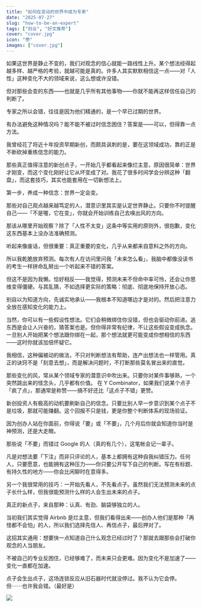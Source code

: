 ```yaml
---
title: "如何在变动的世界中成为专家"
date: "2025-07-27"
slug: "how-to-be-an-expert"
tags: ["创业", "好文推荐"]
cover: "cover.jpg"
icon: "😎"
images: ["cover.jpg"]
---
```

如果这世界是静止不变的，我们对观念的信心就能一路线性上升。某个想法经得起越多样、越严格的考验，就越可能是真的。许多人其实默默相信这一点——对「人性」这种变化不大的领域来说，这么想或许没错。



但对那些会变的东西——也就是几乎所有其他事物——你就不能再这样信任自己的判断了。



专家之所以会错，往往是因为他们精通的，是一个早已过期的世界。



有办法避免这种情况吗？能不能不被过时信念困住？答案是——可以，但得靠一点方法。



我曾经花了将近十年投资早期新创，而颇具讽刺的是，要在这领域成功，靠的正是不断砍掉重练信念的能力。



那些真正值得注意的新创点子，一开始几乎都看起来像烂主意，原因很简单：世界才刚变，而这个变化刚好让它从坏变成了对。我花了很多时间学会分辨这种「翻盘」，而这套技巧，其实也能套用在一切新想法上。



第一步，养成一种信念：世界一定会变。



那些对自己观点越来越笃定的人，潜意识里其实是认定世界静止。只要你不时提醒自己——「不是喔，它在变」，你就会开始训练自己去嗅出风的方向。



那该从哪里开始观察？除了「人性不太变」这条中等实用的原则外，很抱歉，变化这东西基本上没办法准确预测。



听起来像废话，但很重要：真正重要的变化，几乎从来都来自意料之外的方向。



所以我乾脆放弃预测。每次有人在访问里问我「未来怎么看」，我脑中都像没读书的考生一样拼命乱掰出一个听起来不错的答案。



但这不是因为我懒。恰好相反——我觉得，预测未来不但命中率可怜，还会让你思维变得僵硬。与其乱猜，不如选择更实际的策略：彻底、彻底地保持开放心态。



别自以为知道方向，先诚实地承认——我根本不知道哪边才是对的。然后把注意力全放在感知变化的能力上。



当然，你可以有一些假设性想法。它们会稍微绑住你没错，但也会驱动你前进。追东西是会让人兴奋的，猜答案也是。但你得非常有纪律，不让这些假设变成执念。
一旦别人开始把某个想法跟你绑在一起，那个想法就更可能变成你想相信的东西——这时你就该加倍怀疑它。



我相信，这种偏被动的做法，不只对判断想法有帮助，连产出想法也一样管用。真正的诀窍不是「刻意去想」，而是解决问题时，不打断那些莫名冒出来的直觉。



那些变化的风，常从某个领域专家的潜意识中吹出来。只要你对某件事够熟，一个突然跳出来的怪念头，几乎都有价值。
在 Y Combinator，如果我们说某个点子「疯了点」，那通常是称赞——搞不好还比「这点子不错」更赞。



新创投资人有极高的动机要刷新自己的信念。只要比别人早一步意识到某个点子不是垃圾，那就可能赚翻。这个回报不只是钱，更是你整个判断体系的现场验证。



因为创办人站在你面前，你得说「要」或「不要」，几个月后你就会知道你当时是神预测，还是大走眼。



那些说「不要」而错过 Google 的人（真的有几个），这笔帐会记一辈子。



凡是对想法要「下注」而非只评论的人，基本上都拥有这种自我纠错压力。任何人，只要愿意，也能拥有这种压力——你只要公开写下自己的判断。写在有标题、有持久性的地方——你会比闲聊时在意得多。



另一个我很常用的技巧：一开始先看人，不先看点子。虽然我们无法预测未来的点子长什么样，但我很能预测什么样的人会生出未来的点子。



真正的新点子，来自那种：认真、有劲、脑袋够独立的人。



当初我们其实觉得 Airbnb 是烂主意，但我们看得出来——创办人他们是那种「再怪都不会怕」的人，所以我们选择先信人、再信点子，最后押对了。



这招其实通用：想要快一点知道自己什么观念已经过时了？那就去跟那些会打破你观念的人当朋友。



不被自己的专业反困住，已经够难了，而未来只会更难。因为变化不是加速了——变化一直都在加速。



点子会生出点子，这场连锁反应从旧石器时代就没停过。我不认为它会停。
但⋯⋯也许我会错。（最好是）




![](https://prod-files-secure.s3.us-west-2.amazonaws.com/112d0858-5090-4d34-a606-b75eb8d65fd2/46476355-9cf3-4e99-9b7a-3531bc426380/1000202064.png?X-Amz-Algorithm=AWS4-HMAC-SHA256&X-Amz-Content-Sha256=UNSIGNED-PAYLOAD&X-Amz-Credential=ASIAZI2LB466QODAQC6R%2F20250909%2Fus-west-2%2Fs3%2Faws4_request&X-Amz-Date=20250909T231113Z&X-Amz-Expires=3600&X-Amz-Security-Token=IQoJb3JpZ2luX2VjEHYaCXVzLXdlc3QtMiJIMEYCIQDTV35jWKQoMKvoTMmMY%2Bpaq2jPqJmXPDNwy%2BmqTJXGTgIhANxJat9TPh%2FeuKP9lkCxcHsXPIcQJAgtfBbc6C7hKKY6KogECN%2F%2F%2F%2F%2F%2F%2F%2F%2F%2F%2FwEQABoMNjM3NDIzMTgzODA1Igyovzj0D%2BTgzam5hU4q3AOVjoedaEs1gs4xJHET%2Fvqz%2FzlK8JyZ63bDjJ68GTZrb225IxkzwxjqTYpBUecMdU%2FJPY6c5blu8Rhf46KhUeTNcIiTxe8LImBlA7LGkBwdIIA9vfiWW5fxGOgZ5imzO1GyTV0l0PRnuCDcTTstXb9uXoiQiifB%2BGDt%2BWasqIQmNWyh52wd2TRhcui8PbZgWR3YI857va3FQgts2YHnDCu%2FHZaxWYSICH7z%2FV6xiIPpJswzFjVsNHohXIlA81LSaq9VhxgUghrV8JTPiBYC4sT942PLC1IunT1Q2B%2ByXyx0w4glcW2gMtK%2BX7Kq7xMg%2F47JiygFUvIaGqeiN6XQAHYbTP%2BSiyUC%2Bn25T2y9LkXIApno7HRORdtHRqQo%2BCXS4jZ%2FPExvE5kjxcf00IUkbbCUqY9AygoVE%2FE1tL0I2nLFvvWfuKfrYGzQ9LnbFC0eB1QjiM6hjuoHJq1f9RLrXCI%2BUkP8PJIvTyTLYQJZinmPzIxZ7%2FRmTE0f1CmZ2rtdAm8jZccQc5Xy5P%2FgltOC6umxErexMEHc%2FuV0TNSJyuXju6fOjAHpOSbmzqVnu6j7XP4UbOKRPfQeiJAY69eDaJsf%2Fhmd2U7BJBU14%2F8MtRHRSdsR7b6ZEmVaW%2FrbOTCiwYLGBjqkASovUCrpeMZb9LlGNi%2FZ34pwdjQZB5XUqZ7JDiA2Ga%2Bu1RW2a1xW3x4GxT6W6aoCtl7VopEVRJvhfRuRQ5QMBUihVTVx1MO8LIsTUnxKjp047tbN8xuAjE%2FvtRofyTNu9t04ixjEraCK7gmf1zwSirI5oDD3UDHsa7LWbsr99G5q6vZZgF4TM4TOi50OeBA4K7%2FnrnBcDIpIghhbW6nB4tGwr2Td&X-Amz-Signature=69dc1134b55d00b650fc6b38fbcc73033cd443b68667d2ceb396cbc16e288d1d&X-Amz-SignedHeaders=host&x-amz-checksum-mode=ENABLED&x-id=GetObject)

